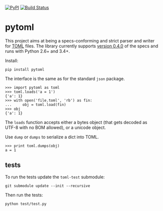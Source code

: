[![PyPI](https://img.shields.io/pypi/v/pytoml.svg)](https://pypi.python.org/pypi/pytoml)
[![Build Status](https://travis-ci.org/avakar/pytoml.svg?branch=master)](https://travis-ci.org/avakar/pytoml)

# pytoml

This project aims at being a specs-conforming and strict parser and writer for [TOML][1] files.
The library currently supports [version 0.4.0][2] of the specs and runs with Python 2.6+ and 3.4+.

Install:

    pip install pytoml

The interface is the same as for the standard `json` package.

    >>> import pytoml as toml
    >>> toml.loads('a = 1')
    {'a': 1}
    >>> with open('file.toml', 'rb') as fin:
    ...     obj = toml.load(fin)
    >>> obj
    {'a': 1}

The `loads` function accepts either a bytes object
(that gets decoded as UTF-8 with no BOM allowed),
or a unicode object.

Use `dump` or `dumps` to serialize a dict into TOML.

    >>> print toml.dumps(obj)
    a = 1

## tests

To run the tests update the `toml-test` submodule:

    git submodule update --init --recursive

Then run the tests:

    python test/test.py

  [1]: https://github.com/toml-lang/toml
  [2]: https://github.com/toml-lang/toml/blob/master/versions/en/toml-v0.4.0.md
